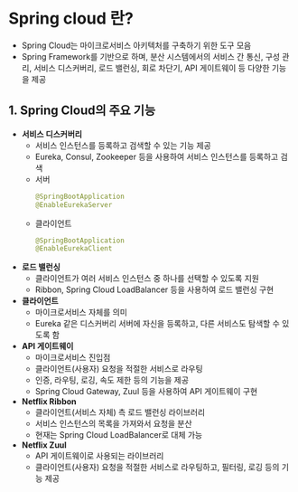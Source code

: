 # Spring cloud 란?
- Spring Cloud는 마이크로서비스 아키텍처를 구축하기 위한 도구 모음
- Spring Framework를 기반으로 하며, 분산 시스템에서의 서비스 간 통신, 구성 관리, 서비스 디스커버리, 로드 밸런싱, 회로 차단기, API 게이트웨이 등 다양한 기능을 제공

## 1. Spring Cloud의 주요 기능
- **서비스 디스커버리**
    - 서비스 인스턴스를 등록하고 검색할 수 있는 기능 제공
    - Eureka, Consul, Zookeeper 등을 사용하여 서비스 인스턴스를 등록하고 검색
    - 서버
        ```java
        @SpringBootApplication
        @EnableEurekaServer
        ```
    - 클라이언트
        ```java
        @SpringBootApplication
        @EnableEurekaClient
        ```
- **로드 밸런싱**
    - 클라이언트가 여러 서비스 인스턴스 중 하나를 선택할 수 있도록 지원
    - Ribbon, Spring Cloud LoadBalancer 등을 사용하여 로드 밸런싱 구현
- **클라이언트**
    - 마이크로서비스 자체를 의미
    - Eureka 같은 디스커버리 서버에 자신을 등록하고, 다른 서비스도 탐색할 수 있도록 함
- **API 게이트웨이**
    - 마이크로서비스 진입점
    - 클라이언트(사용자) 요청을 적절한 서비스로 라우팅
    - 인증, 라우팅, 로깅, 속도 제한 등의 기능을 제공
    - Spring Cloud Gateway, Zuul 등을 사용하여 API 게이트웨이 구현
- **Netflix Ribbon**
    - 클라이언트(서비스 자체) 측 로드 밸런싱 라이브러리
    - 서비스 인스턴스의 목록을 가져와서 요청을 분산
    - 현재는 Spring Cloud LoadBalancer로 대체 가능
- **Netflix Zuul**
    - API 게이트웨이로 사용되는 라이브러리
    - 클라이언트(사용자) 요청을 적절한 서비스로 라우팅하고, 필터링, 로깅 등의 기능 제공
